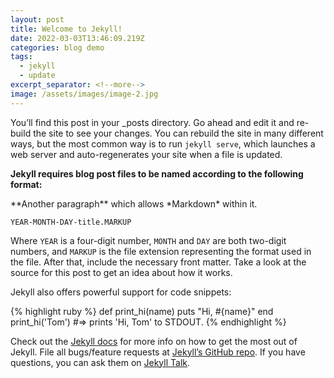 ```yaml
---
layout: post
title: Welcome to Jekyll!
date: 2022-03-03T13:46:09.219Z
categories: blog demo
tags:
  - jekyll
  - update
excerpt_separator: <!--more-->
image: /assets/images/image-2.jpg
---
```

You’ll find this post in your _posts directory. Go ahead and edit it and re-build the site to see your changes. <!--more-->You can rebuild the site in many different ways, but the most common way is to run `jekyll serve`, which launches a web server and auto-regenerates your site when a file is updated.

**Jekyll requires blog post files to be named according to the following format:**
<p class='current' markdown='1'>
**Another paragraph** which allows *Markdown* within it.
</p>


`YEAR-MONTH-DAY-title.MARKUP`

Where `YEAR` is a four-digit number, `MONTH` and `DAY` are both two-digit numbers, and `MARKUP` is the file extension representing the format used in the file. After that, include the necessary front matter. Take a look at the source for this post to get an idea about how it works.

Jekyll also offers powerful support for code snippets:

{% highlight ruby %}
def print_hi(name)
  puts "Hi, #{name}"
end
print_hi('Tom')
#=> prints 'Hi, Tom' to STDOUT.
{% endhighlight %}

Check out the [Jekyll docs][jekyll-docs] for more info on how to get the most out of Jekyll. File all bugs/feature requests at [Jekyll’s GitHub repo][jekyll-gh]. If you have questions, you can ask them on [Jekyll Talk][jekyll-talk].

[jekyll-docs]: https://jekyllrb.com/docs/home
[jekyll-gh]:   https://github.com/jekyll/jekyll
[jekyll-talk]: https://talk.jekyllrb.com/
